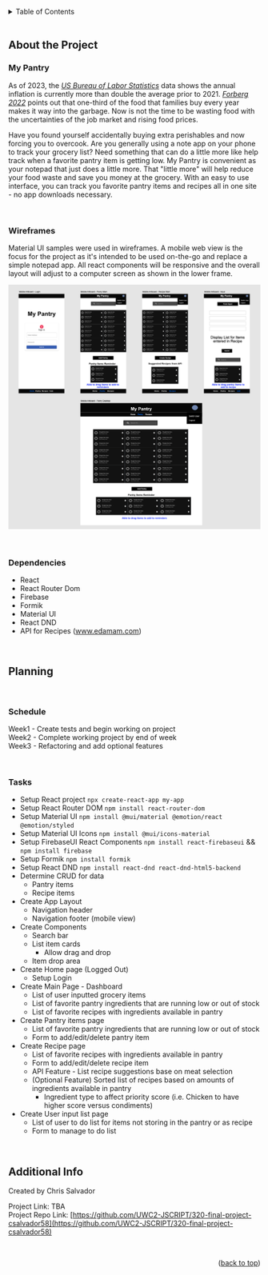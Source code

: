 <a name="readme-top"></a>

<!-- TABLE OF CONTENTS -->

<details>
  <summary>Table of Contents</summary>
  <ol>
    <li>
      <a href="#about-the-project">About The Project</a>
      <ul>
        <li><a href="#wireframes">Wireframes</a></li>
        <li><a href="#dependencies">Dependencies</a></li>
      </ul>
    </li>
    <li>
      <a href="#planning">Planning</a>
      <ul>
        <li><a href="#schedule">Schedule</a></li>
        <li><a href="#tasks">Tasks</a></li>
      </ul>
    </li>
    <li><a href="#additional-info">Additional Info</a></li>
  </ol>
</details>
<br/>



<!-- ABOUT THE PROJECT -->
## About the Project
### My Pantry

As of 2023, the <cite>[US Bureau of Labor Statistics][1]</cite> data shows the annual inflation is currently more than double the average prior to 2021.  <cite>[Forberg 2022][2]</cite> points out that one-third of the food that families buy every year makes it way into the garbage.  Now is not the time to be wasting food with the uncertainties of the job market and rising food prices.  

Have you found yourself accidentally buying extra perishables and now forcing you to overcook.  Are you generally using a note app on your phone to track your grocery list?  Need something that can do a little more like help track when a favorite pantry item is getting low.  My Pantry is convenient as your notepad that just does a little more.  That "little more" will help reduce your food waste and save you money at the grocery.  With an easy to use interface, you can track you favorite pantry items and recipes all in one site - no app downloads necessary.

[1]: https://www.usinflationcalculator.com/inflation/current-inflation-rates/
[2]: https://finance.yahoo.com/news/average-household-wastes-over-1-220000160.html

<br/>

### Wireframes

Material UI samples were used in wireframes.  A mobile web view is the focus for the project as it's intended to be used on-the-go and replace a simple notepad app. All react components will be responsive and the overall layout will adjust to a computer screen as shown in the lower frame.

![Mobile and Desktop sample of My Pantry](Wireframe.png)

<br/>

### Dependencies

* React
* React Router Dom
* Firebase
* Formik
* Material UI
* React DND
* API for Recipes (www.edamam.com)

<br/>


<!-- PLANNING -->
## Planning

<br/>

### Schedule
Week1 - Create tests and begin working on project<br/>
Week2 - Complete working project by end of week<br/>
Week3 - Refactoring and add optional features<br/>

<br/>


### Tasks
* Setup React project `npx create-react-app my-app`
* Setup React Router DOM `npm install react-router-dom`
* Setup Material UI `npm install @mui/material @emotion/react @emotion/styled`
* Setup Material UI Icons `npm install @mui/icons-material`
* Setup FirebaseUI React Components `npm install react-firebaseui` && `npm install firebase`
* Setup Formik `npm install formik`
* Setup React DND `npm install react-dnd react-dnd-html5-backend`
* Determine CRUD for data
  * Pantry items
  * Recipe items
* Create App Layout
  * Navigation header
  * Navigation footer (mobile view)
* Create Components
  * Search bar
  * List item cards
    * Allow drag and drop
  * Item drop area
* Create Home page (Logged Out)
  * Setup Login
* Create Main Page - Dashboard
  * List of user inputted grocery items
  * List of favorite pantry ingredients that are running low or out of stock
  * List of favorite recipes with ingredients available in pantry
* Create Pantry items page
  * List of favorite pantry ingredients that are running low or out of stock
  * Form to add/edit/delete pantry item
* Create Recipe page
  * List of favorite recipes with ingredients available in pantry
  * Form to add/edit/delete recipe item
  * API Feature - List recipe suggestions base on meat selection
  * (Optional Feature) Sorted list of recipes based on amounts of ingredients available in pantry
    * Ingredient type to affect priority score (i.e. Chicken to have higher score versus condiments)
* Create User input list page
  * List of user to do list for items not storing in the pantry or as recipe
  * Form to manage to do list



<br/>

<!-- Additional Info -->
## Additional Info

Created by Chris Salvador

Project Link: TBA<br>
Project Repo Link: [https://github.com/UWC2-JSCRIPT/320-final-project-csalvador58](https://github.com/UWC2-JSCRIPT/320-final-project-csalvador58)

<br/>

<p align="right">(<a href="#readme-top">back to top</a>)</p>